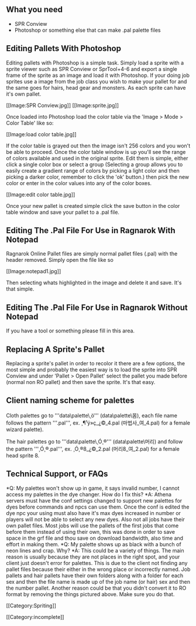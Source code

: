 ## What you need

* SPR Conview
* Photoshop or something else that can make .pal palette files

## Editing Pallets With Photoshop

Editing pallets with Photoshop is a simple task. Simply load a sprite with a sprite viewer such as SPR Conview or SprTool+4-6 and export a single frame of the sprite as an image and load it with Photoshop. If your doing job sprites use a image from the job class you wish to make your pallet for and the same goes for hairs, head gear and monsters. As each sprite can have it's own pallet.

[[Image:SPR Conview.jpg]]
[[Image:sprite.jpg]]

Once loaded into Photoshop load the color table via the 'Image > Mode > Color Table' like so:

[[Image:load color table.jpg]]

If the color table is grayed out then the image isn't 256 colors and you won't be able to proceed. Once the color table window is up you'll see the range of colors available and used in the original sprite. Edit them is simple, either click a single color box or select a group (Selecting a group allows you to easily create a gradient range of colors by picking a light color and then picking a darker color, remember to click the 'ok' button.) then pick the new color or enter in the color values into any of the color boxes.

[[Image:edit color table.jpg]]

Once your new pallet is created simple click the save button in the color table window and save your pallet to a .pal file.

## Editing The .Pal File For Use in Ragnarok With Notepad

Ragnarok Online Pallet files are simply normal pallet files (.pal) with the header removed. Simply open the file like so

[[Image:notepad1.jpg]]

Then selecting whats highlighted in the image and delete it and save. It's that simple.

## Editing The .Pal File For Use in Ragnarok Without Notepad

If you have a tool or something please fill in this area.

## Replacing A Sprite's Pallet

Replacing a sprite's pallet in order to recolor it there are a few options, the most simple and probably the easiest way is to load the sprite into SPR Conview and under 'Pallet > Open Pallet' select the pallet you made before (normal non RO pallet) and then save the sprite. It's that easy.

## Client naming scheme for palettes

Cloth palettes go to '''data\palette\¸ö\''' (data\palette\몸\), each file name follows the pattern '''<jobname>_<gender>_<palette id>.pal''', ex. ¸¶¹ý»ç_¿©_4.pal (마법사_여_4.pal) for a female wizard palette).

The hair palettes go to '''data\palette\¸Ó¸®\''' (data\palette\머리\) and follow the pattern '''¸Ó¸®<head sprite id>_<gender>_<palette id>.pal''', ex. ¸Ó¸®8_¿©_2.pal (머리8_여_2.pal) for a female head sprite 8.

## Technical Support, or FAQs
*Q: My palettes won't show up in game, it says invalid number, I cannot access my palettes in the dye changer. How do I fix this?
*A: Athena servers must have the conf settings changed to support new palettes for dyes before commands and npcs can use them. Once the conf is edited the dye npc your using must also have it's max dyes increased in number or players will not be able to select any new dyes. Also not all jobs have their own pallet files. Most jobs will use the pallets of the first jobs that come before them instead of using their own, this was done in order to save space in the grf file and thou save on download bandwidth, also time and effort in making them.
*Q: My palette shows up as black with a bunch of neon lines and crap. Why?
*A: This could be a variety of things. The main reason is usually because they are not places in the right spot, and your client just doesn't error for palettes. This is due to the client not finding any pallet files because their either in the wrong place or incorrectly named. Job pallets and hair pallets have their own folders along with a folder for each sex and then the file name is made up of the job name (or hair) sex and then the number pallet. Another reason could be that you didn't convert it to RO format by removing the things pictured above. Make sure you do that.

[[Category:Spriting]]

[[Category:incomplete]]